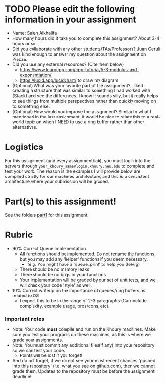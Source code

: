 # TODO Please edit the following information in your assignment

- Name: Saleh Alkhalifa
- How many hours did it take you to complete this assignment? About 3-4 hours or so. 
- Did you collaborate with any other students/TAs/Professors? Juan Ceruli was kind enough to answer my question about the assignment on Piazza.
- Did you use any external resources? (Cite them below)
  - https://www.learncpp.com/cpp-tutorial/5-3-modulus-and-exponentiation/
  - https://lucid.app/lucidchart/ to draw my diagram
- (Optional) What was your favorite part of the assignment? I liked creating a structure that was similar to something I had worked with (Stack) and see the differences. I know it sounds silly, but it really helps to see things from multiple perspectives rather than quickly moving on to something else.
- (Optional) How would you improve the assignment? Similar to what I mentioned in the last assignment, it would be nice to relate this to a real-world topic on when I NEED to use a ring buffer rather than other alternatives. 

# Logistics

For this assignment (and every assignment/lab), you must login into the servers through `your_khoury_name@login.khoury.neu.edu` to complete and test your work. The reason is the examples I will provide below are compiled strictly for our machines architecture, and this is a consistent architecture where your submission will be graded.

# Part(s) to this assignment!

See the folders [part1](./part1) for this assignment.

# Rubric

- 90% Correct Queue implementation
  - All functions should be implemented. Do not rename the functions, but you may add any 'helper' functions if you deem necessary.
    - (e.g. You might have a 'queue_print' to help you debug)
  - There should be no memory leaks
  - There should be no bugs in your functions 
  - Your implementation will be graded by our set of unit tests, and we will check your code 'style' as well.
- 10% Correct writeup on the importance of queues/ring buffers as related to OS
  - I expect this to be in the range of 2-3 paragraphs (Can include complexity, example usage, pros/cons, etc).

### Important notes

* Note: Your code **must** compile and run on the Khoury machines. Make sure you test your programs on these machines, as this is where we grade your assignments.
* Note: You must commit any additional files(if any) into your repository so we can test your code.
  * Points will be lost if you forget!
* And do not forget, if we do not see your most recent changes 'pushed into this repository' (i.e. what you see on github.com), then we cannot grade them. Updates to the repository must be before the assignment deadline!
